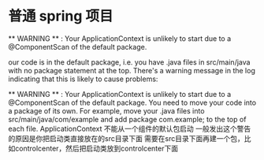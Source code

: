 # 普通 spring 项目

** WARNING ** : Your ApplicationContext is unlikely to start due to a @ComponentScan of the default package.

our code is in the default package, i.e. you have .java files in src/main/java with no package statement at the top. There's a warning message in the log indicating that this is likely to cause problems:

** WARNING ** : Your ApplicationContext is unlikely to start due to a @ComponentScan of the default package.
You need to move your code into a package of its own. For example, move your .java files into src/main/java/com/example and add package com.example; to the top of each file.
ApplicationContext 不能从一个组件的默认包启动
一般发出这个警告的原因是你把启动类直接放在的src目录下面
需要在src目录下面再建一个包，比如controlcenter，然后把启动类放到controlcenter下面
